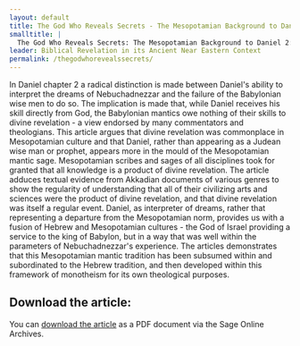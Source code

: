 ```yaml
---
layout: default
title: The God Who Reveals Secrets - The Mesopotamian Background to Daniel 2:47 | Jack N. Lawson
smalltitle: |
  The God Who Reveals Secrets: The Mesopotamian Background to Daniel 2:47
leader: Biblical Revelation in its Ancient Near Eastern Context
permalink: /thegodwhorevealssecrets/
---
```

In Daniel chapter 2 a radical distinction is made between Daniel's ability to interpret the dreams of Nebuchadnezzar and the failure of the Babylonian wise men to do so. The implication is made that, while Daniel receives his skill directly from God, the Babylonian mantics owe nothing of their skills to divine revelation - a view endorsed by many commentators and theologians. This article argues that divine revelation was commonplace in Mesopotamian culture and that Daniel, rather than appearing as a Judean wise man or prophet, appears more in the mould of the Mesopotamian mantic sage. Mesopotamian scribes and sages of all disciplines took for granted that all knowledge is a product of divine revelation. The article adduces textual evidence from Akkadian documents of various genres to show the regularity of understanding that all of their civilizing arts and sciences were the product of divine revelation, and that divine revelation was itself a regular event. Daniel, as interpreter of dreams, rather that representing a departure from the Mesopotamian norm, provides us with a fusion of Hebrew and Mesopotamian cultures - the God of Israel providing a service to the king of Babylon, but in a way that was well within the parameters of Nebuchadnezzar's experience. The articles demonstrates that this Mesopotamian mantic tradition has been subsumed within and subordinated to the Hebrew tradition, and then developed within this framework of monotheism for its own theological purposes.

## Download the article:

You can [download the article](http://jot.sagepub.com/content/22/74/61.full.pdf) as a PDF document via the Sage Online Archives.
